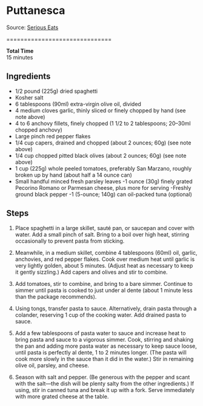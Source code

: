 # Puttanesca

Source: [Serious Eats](http://www.seriouseats.com/recipes/2016/02/spaghetti-puttanesca-pasta-week-capers-olives-anchovies-recipe.html)  

==============================


**Total Time**  
15 minutes

## Ingredients
- 1/2 pound (225g) dried spaghetti
- Kosher salt
- 6 tablespoons (90ml) extra-virgin olive oil, divided
- 4 medium cloves garlic, thinly sliced or finely chopped by hand (see note above)
- 4 to 6 anchovy fillets, finely chopped (1 1/2 to 2 tablespoons; 20–30ml chopped anchovy)
- Large pinch red pepper flakes
- 1/4 cup capers, drained and chopped (about 2 ounces; 60g) (see note above)
- 1/4 cup chopped pitted black olives (about 2 ounces; 60g) (see note above)
- 1 cup (225g) whole peeled tomatoes, preferably San Marzano, roughly broken up by hand (about half a 14 ounce can)
- Small handful minced fresh parsley leaves
-1 ounce (30g) finely grated Pecorino Romano or Parmesan cheese, plus more for serving
-Freshly ground black pepper
-1 (5-ounce; 140g) can oil-packed tuna (optional)

## Steps
1. Place spaghetti in a large skillet, sauté pan, or saucepan and cover with water. Add a small pinch of salt. Bring to a boil over high heat, stirring occasionally to prevent pasta from sticking.

2. Meanwhile, in a medium skillet, combine 4 tablespoons (60ml) oil, garlic, anchovies, and red pepper flakes. Cook over medium heat until garlic is very lightly golden, about 5 minutes. (Adjust heat as necessary to keep it gently sizzling.) Add capers and olives and stir to combine.

3. Add tomatoes, stir to combine, and bring to a bare simmer. Continue to simmer until pasta is cooked to just under al dente (about 1 minute less than the package recommends).

4. Using tongs, transfer pasta to sauce. Alternatively, drain pasta through a colander, reserving 1 cup of the cooking water. Add drained pasta to sauce.

5. Add a few tablespoons of pasta water to sauce and increase heat to bring pasta and sauce to a vigorous simmer. Cook, stirring and shaking the pan and adding more pasta water as necessary to keep sauce loose, until pasta is perfectly al dente, 1 to 2 minutes longer. (The pasta will cook more slowly in the sauce than it did in the water.) Stir in remaining olive oil, parsley, and cheese.

6. Season with salt and pepper. (Be generous with the pepper and scant with the salt—the dish will be plenty salty from the other ingredients.) If using, stir in canned tuna and break it up with a fork. Serve immediately with more grated cheese at the table.
